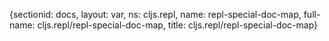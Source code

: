 {sectionid: docs, layout: var, ns: cljs.repl, name: repl-special-doc-map, full-name: cljs.repl/repl-special-doc-map,
  title: cljs.repl/repl-special-doc-map}
